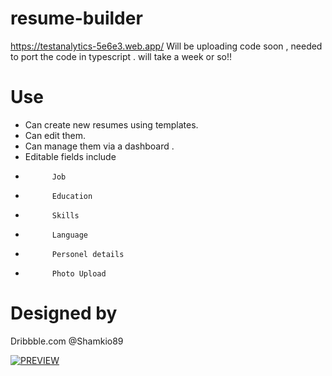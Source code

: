 ﻿# resume-builder
https://testanalytics-5e6e3.web.app/
Will be uploading code soon , needed to port the code in typescript . will take a week or so!!

# Use
* Can create new resumes using templates.
* Can edit them.
* Can manage them via a dashboard .
* Editable fields include 
*           Job
*           Education
*           Skills
*           Language
*           Personel details
*           Photo Upload

# Designed by
Dribbble.com @Shamkio89 

[![PREVIEW](https://img.youtube.com/vi/XMPEN3yq6zc/0.jpg)](https://www.youtube.com/watch?v=XMPEN3yq6zc)

